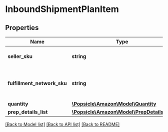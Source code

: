 # InboundShipmentPlanItem

## Properties
Name | Type | Description | Notes
------------ | ------------- | ------------- | -------------
**seller_sku** | **string** | The seller SKU of the item. | 
**fulfillment_network_sku** | **string** | Amazon&#x27;s fulfillment network SKU of the item. | 
**quantity** | [**\Popsicle\Amazon\Model\Quantity**](Quantity.md) |  | 
**prep_details_list** | [**\Popsicle\Amazon\Model\PrepDetailsList**](PrepDetailsList.md) |  | [optional] 

[[Back to Model list]](../../README.md#documentation-for-models) [[Back to API list]](../../README.md#documentation-for-api-endpoints) [[Back to README]](../../README.md)

